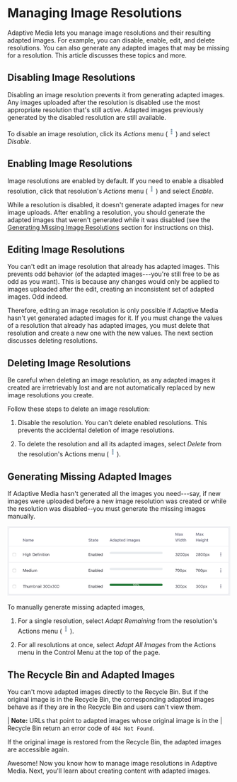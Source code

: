 # Managing Image Resolutions [](id=managing-image-resolutions)

Adaptive Media lets you manage image resolutions and their resulting adapted 
images. For example, you can disable, enable, edit, and delete resolutions. You 
can also generate any adapted images that may be missing for a resolution. This 
article discusses these topics and more. 

## Disabling Image Resolutions [](id=disabling-image-resolutions)

Disabling an image resolution prevents it from generating adapted images. Any 
images uploaded after the resolution is disabled use the most appropriate
resolution that's still active. Adapted images previously generated by the
disabled resolution are still available. 

To disable an image resolution, click its *Actions* menu 
(![Actions](../../../images/icon-actions.png)) and select *Disable*. 

## Enabling Image Resolutions [](id=enabling-image-resolutions)

Image resolutions are enabled by default. If you need to enable a disabled 
resolution, click that resolution's *Actions* menu 
(![Actions](../../../images/icon-actions.png)) and select *Enable*. 

While a resolution is disabled, it doesn't generate adapted images for 
new image uploads. After enabling a resolution, you should generate the adapted 
images that weren't generated while it was disabled (see the 
[Generating Missing Image Resolutions](#generating-missing-image-resolutions) 
section for instructions on this). 

## Editing Image Resolutions [](id=editing-image-resolutions)

You can't edit an image resolution that already has adapted images. This 
prevents odd behavior (of the adapted images---you're still free to be as odd as 
you want). This is because any changes would only be applied to images uploaded 
after the edit, creating an inconsistent set of adapted images. Odd indeed. 

Therefore, editing an image resolution is only possible if Adaptive Media hasn't
yet generated adapted images for it. If you must change the values of
a resolution that already has adapted images, you must delete that resolution
and create a new one with the new values. The next section discusses deleting
resolutions. 

## Deleting Image Resolutions [](id=deleting-image-resolutions)

Be careful when deleting an image resolution, as any adapted images it created
are irretrievably lost and are not automatically replaced by new image
resolutions you create.

Follow these steps to delete an image resolution:

1.  Disable the resolution. You can't delete enabled resolutions. This prevents 
    the accidental deletion of image resolutions. 

2.  To delete the resolution and all its adapted images, select *Delete* from 
    the resolution's Actions menu 
    (![Actions](../../../images/icon-actions.png)). 

## Generating Missing Adapted Images [](id=generating-missing-image-resolutions)

If Adaptive Media hasn't generated all the images you need---say, if new images 
were uploaded before a new image resolution was created or while the resolution
was disabled--you must generate the missing images manually.

![Figure 1: The *Adapted Images* column shows the percentage of images that are adapted for each resolution. ](../../../images/adaptive-media-coverage.png)

To manually generate missing adapted images,

1.  For a single resolution, select *Adapt Remaining* from the resolution's 
    Actions menu 
    (![Actions](../../../images/icon-actions.png)). 

2.  For all resolutions at once, select *Adapt All Images* from the Actions menu 
    in the Control Menu at the top of the page. 

## The Recycle Bin and Adapted Images [](id=recycling-adapted-images)

You can't move adapted images directly to the Recycle Bin. But if the original 
image is in the Recycle Bin, the corresponding adapted images behave as if they 
are in the Recycle Bin and users can't view them. 

| **Note:** URLs that point to adapted images whose original image is in the 
| Recycle Bin return an error code of `404 Not Found`. 

If the original image is restored from the Recycle Bin, the adapted images are 
accessible again. 

Awesome! Now you know how to manage image resolutions in Adaptive Media. Next, 
you'll learn about creating content with adapted images. 

